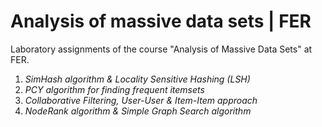 # Analysis of massive data sets | FER

Laboratory assignments of the course "Analysis of Massive Data Sets" at FER.

1. _SimHash algorithm & Locality Sensitive Hashing (LSH)_
2. _PCY algorithm for finding frequent itemsets_
3. _Collaborative Filtering, User-User & Item-Item approach_
4. _NodeRank algorithm & Simple Graph Search algorithm_
